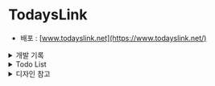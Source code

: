 # TodaysLink

- 배포 : [www.todayslink.net](https://www.todayslink.net/)

<details>
<summary>개발 기록</summary>
<div markdown="1">

- [2023.01.07 : 헤더 디자인 및 반응형 완료 (블로그 기록)](https://velog.io/@tpgus758/%ED%97%A4%EB%8D%94-%EC%BB%B4%ED%8F%AC%EB%84%8C%ED%8A%B8-%EB%B6%84%EB%A6%AC%ED%95%98%EA%B8%B0)

- [2023.01.09 : 모바일 환경 헤더 햄버거 바 추가 (블로그 기록)](https://velog.io/@tpgus758/%EC%BB%B4%ED%8F%AC%EB%84%8C%ED%8A%B8-%EB%82%98%EB%88%84%EA%B8%B0-%ED%97%A4%EB%8D%94-mobile-only)

- 2023.01.09 : **404** 페이지 추가 완료

- 2023.01.09 : 사이트 테마 색 변경

- [2023.01.11 : FAQ 페이지 디자인 - 아코디언 UI 적용하기 (블로그 기록)](https://velog.io/@tpgus758/%EC%95%84%EC%BD%94%EB%94%94%EC%96%B8Accordian-%EA%B5%AC%ED%98%84%ED%95%98%EA%B8%B0-styled-components)

- 2023.01.14 : 계정 관련 페이지 완성 (로그인, 회원가입, 계정 찾기)

- 2023.01.15 : 링크 상세 페이지 완성

- 2023.01.16 : Q&A 페이지 완성

- 2023.01.17 : 1:1 문의 작성 페이지 & 관리자 

</div>
</details>

<details>
<summary>Todo List</summary>
<div markdown="1">

- FAQ 페이지 카테고리 분리
- 소셜 로그인 (카카오톡 우선)
</details>



<details>
<summary>디자인 참고</summary>
<div markdown="1">

- [상세 페이지 디자인 참고 - 크림](https://kream.co.kr/products/92506)
- [FAQ 페이지 디자인 참고 - 우리은행](https://spot.wooribank.com/pot/Dream?withyou=MYETC0005)
- [Q&A 페이지 디자인 참고 - SSF샵](https://www.ssfshop.com/secured/mypage/myInquiryList)
- [메인 페이지 헤더 및 태그 디자인 참고 - 유튜브](https://www.youtube.com/)
- [로그인 및 회원가입 디자인 참고 - 무신사](https://www.musinsa.com/auth/login?referer=https%3A%2F%2Fwww.musinsa.com%2Fapp%2F%3FNaPm%3Dct%253Dlcx9kubh%257Cci%253Dcheckout%257Ctr%253Dds%257Ctrx%253D%257Chk%253D156c70095c470bd22f83fe7c9e3003ed42ebae73)
- [기본 요소 디자인 참고 - Tailwind](https://tailwindui.com/components)

</details>

